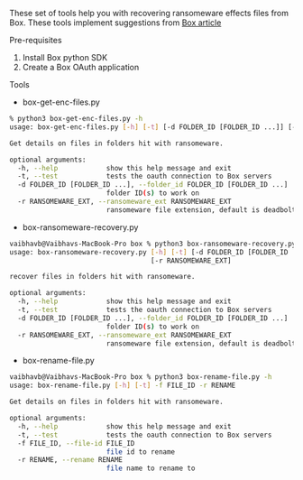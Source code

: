 These set of tools help you with recovering ransomeware effects files from Box. 
These tools implement suggestions from [Box article](https://support.box.com/hc/en-us/articles/360043694054-Ransomware)


Pre-requisites
1. Install Box python SDK
2. Create a Box OAuth application


Tools
- box-get-enc-files.py
```sh
% python3 box-get-enc-files.py -h
usage: box-get-enc-files.py [-h] [-t] [-d FOLDER_ID [FOLDER_ID ...]] [-r RANSOMEWARE_EXT]

Get details on files in folders hit with ransomeware.

optional arguments:
  -h, --help            show this help message and exit
  -t, --test            tests the oauth connection to Box servers
  -d FOLDER_ID [FOLDER_ID ...], --folder_id FOLDER_ID [FOLDER_ID ...]
                        folder ID(s) to work on
  -r RANSOMEWARE_EXT, --ransomeware_ext RANSOMEWARE_EXT
                        ransomeware file extension, default is deadbolt
```

- box-ransomeware-recovery.py
```sh
vaibhavb@Vaibhavs-MacBook-Pro box % python3 box-ransomeware-recovery.py -h
usage: box-ransomeware-recovery.py [-h] [-t] [-d FOLDER_ID [FOLDER_ID ...]]
                                   [-r RANSOMEWARE_EXT]

recover files in folders hit with ransomeware.

optional arguments:
  -h, --help            show this help message and exit
  -t, --test            tests the oauth connection to Box servers
  -d FOLDER_ID [FOLDER_ID ...], --folder_id FOLDER_ID [FOLDER_ID ...]
                        folder ID(s) to work on
  -r RANSOMEWARE_EXT, --ransomeware_ext RANSOMEWARE_EXT
                        ransomeware file extension, default is deadbolt
```

- box-rename-file.py
```sh
vaibhavb@Vaibhavs-MacBook-Pro box % python3 box-rename-file.py -h         
usage: box-rename-file.py [-h] [-t] -f FILE_ID -r RENAME

Get details on files in folders hit with ransomeware.

optional arguments:
  -h, --help            show this help message and exit
  -t, --test            tests the oauth connection to Box servers
  -f FILE_ID, --file-id FILE_ID
                        file id to rename
  -r RENAME, --rename RENAME
                        file name to rename to
```